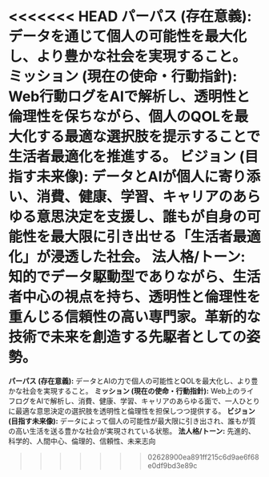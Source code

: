 <<<<<<< HEAD
**パーパス (存在意義):** データを通じて個人の可能性を最大化し、より豊かな社会を実現すること。
**ミッション (現在の使命・行動指針):** Web行動ログをAIで解析し、透明性と倫理性を保ちながら、個人のQOLを最大化する最適な選択肢を提示することで生活者最適化を推進する。
**ビジョン (目指す未来像):** データとAIが個人に寄り添い、消費、健康、学習、キャリアのあらゆる意思決定を支援し、誰もが自身の可能性を最大限に引き出せる「生活者最適化」が浸透した社会。
**法人格/トーン:** 知的でデータ駆動型でありながら、生活者中心の視点を持ち、透明性と倫理性を重んじる信頼性の高い専門家。革新的な技術で未来を創造する先駆者としての姿勢。
=======
**パーパス (存在意義):** データとAIの力で個人の可能性とQOLを最大化し、より豊かな社会を実現すること。
**ミッション (現在の使命・行動指針):** Web上のライフログをAIで解析し、消費、健康、学習、キャリアのあらゆる面で、一人ひとりに最適な意思決定の選択肢を透明性と倫理性を担保しつつ提供する。
**ビジョン (目指す未来像):** データによって個人の可能性が最大限に引き出され、誰もが質の高い生活を送る豊かな社会が実現されている状態。
**法人格/トーン:** 先進的、科学的、人間中心、倫理的、信頼性、未来志向
>>>>>>> 02628900ea891ff215c6d9ae6f68e0df9bd3e89c

